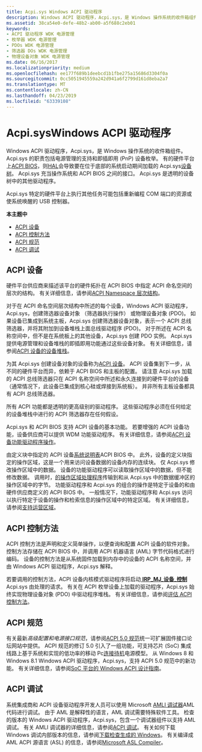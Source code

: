 ```yaml
---
title: Acpi.sys Windows ACPI 驱动程序
description: Windows ACPI 驱动程序，Acpi.sys，是 Windows 操作系统的收件箱组件。
ms.assetid: 38ca54e0-defe-48b2-ab00-a5f688c2eb01
keywords:
- ACPI 驱动程序 WDK 电源管理
- 枚举器 WDK 电源管理
- PDOs WDK 电源管理
- 筛选器 DOs WDK 电源管理
- 物理设备对象 WDK 电源管理
ms.date: 06/16/2017
ms.localizationpriority: medium
ms.openlocfilehash: ee177f689b1deebcd1b1fbe275a15686d3304f0a
ms.sourcegitcommit: 0cc5051945559a242d941a6f2799d161d8eba2a7
ms.translationtype: MT
ms.contentlocale: zh-CN
ms.lasthandoff: 04/23/2019
ms.locfileid: "63339108"
---
```

# <a name="acpisys-the-windows-acpi-driver"></a>Acpi.sysWindows ACPI 驱动程序


Windows ACPI 驱动程序，Acpi.sys，是 Windows 操作系统的收件箱组件。 Acpi.sys 的职责包括电源管理的支持和即插即用 (PnP) 设备枚举。 有的硬件平台上[ACPI BIOS](acpi-bios.md)，则[HAL](windows-kernel-mode-hal-library.md)会导致要在位于底部的系统启动期间加载的 Acpi.sys[设备树](device-tree.md)。 Acpi.sys 充当操作系统和 ACPI BIOS 之间的接口。 Acpi.sys 是透明的设备树中的其他驱动程序。

Acpi.sys 特定的硬件平台上执行其他任务可能包括重新编程 COM 端口的资源或使系统唤醒的 USB 控制器。

**本主题中**

-   [ACPI 设备](#acpi-devices)
-   [ACPI 控制方法](#acpi-control-methods)
-   [ACPI 规范](#acpi-specification)
-   [ACPI 调试](#acpi-debugging)

## <a name="acpi-devices"></a>ACPI 设备


硬件平台供应商来描述该平台的硬件拓扑在 ACPI BIOS 中指定 ACPI 命名空间的层次的结构。 有关详细信息，请参阅[ACPI Namespace 层次结构](https://msdn.microsoft.com/library/windows/hardware/dn495659)。

对于在 ACPI 命名空间层次结构中所述的每个设备，Windows ACPI 驱动程序，Acpi.sys，创建筛选器设备对象 （筛选器执行操作） 或物理设备对象 (PDO)。 如果设备已集成到系统主板，Acpi.sys 创建筛选器设备对象，表示一个 ACPI 总线筛选器，并将其附加到设备堆栈上面总线驱动程序 (PDO)。 对于所述在 ACPI 名称空间中，但不是在系统板上的其他设备，Acpi.sys 创建 PDO 实例。 Acpi.sys 提供电源管理和设备堆栈的即插即用功能通过这些设备对象。 有关详细信息，请参阅[ACPI 设备的设备堆栈](https://msdn.microsoft.com/library/windows/hardware/ff536137)。

为其 Acpi.sys 创建设备对象的设备称为[ACPI 设备](https://msdn.microsoft.com/library/windows/hardware/ff536161)。 ACPI 设备集到下一步，从不同的硬件平台而异，依赖于 ACPI BIOS 和主板的配置。 请注意 Acpi.sys 加载的 ACPI 总线筛选器只在 ACPI 名称空间中所述和永久连接到的硬件平台的设备 （通常情况下，此设备已集成到核心硅或焊接到系统板）。 并非所有主板设备都具有 ACPI 总线筛选器。

所有 ACPI 功能都是透明的更高级别的驱动程序。 这些驱动程序必须在任何给定的设备堆栈中进行的 ACPI 筛选器存在任何假设。

Acpi.sys 和 ACPI BIOS 支持 ACPI 设备的基本功能。 若要增强的 ACPI 设备功能，设备供应商可以提供 WDM 功能驱动程序。 有关详细信息，请参阅[ACPI 设备功能驱动程序操作](https://msdn.microsoft.com/library/windows/hardware/ff536152)。

由定义块中指定的 ACPI 设备[系统说明表](https://msdn.microsoft.com/library/windows/hardware/dn495660)ACPI BIOS 中。 此外，设备的定义块指定的操作区域，这是一个用来访问设备数据的设备内存的连续块。 仅 Acpi.sys 修改操作区域中的数据。 设备的功能驱动程序可以读取操作区域中的数据，但不能修改数据。 调用时，[的操作区域处理程序](https://msdn.microsoft.com/library/windows/hardware/ff536143)传输到和从 Acpi.sys 中的数据缓冲区的操作区域中的字节。 功能驱动程序和 Acpi.sys 的组合的操作是特定于设备的和由硬件供应商定义的 ACPI BIOS 中。 一般情况下，功能驱动程序和 Acpi.sys 访问以执行特定于设备的操作和检索信息的操作区域中的特定区域。 有关详细信息，请参阅[支持运营区域](https://msdn.microsoft.com/library/windows/hardware/ff536162)。

## <a name="acpi-control-methods"></a>ACPI 控制方法


ACPI 控制方法是声明和定义简单操作，以便查询和配置 ACPI 设备的软件对象。 控制方法存储在 ACPI BIOS 中，并调用 ACPI 机器语言 (AML) 字节代码格式进行编码。 设备的控制方法是从系统固件加载到内存中的设备的 ACPI 名称空间，并由 Windows ACPI 驱动程序，Acpi.sys 解释。

若要调用的控制方法，ACPI 设备内核模式驱动程序将启动[ **IRP\_MJ\_设备\_控制**](https://msdn.microsoft.com/library/windows/hardware/ff550744) Acpi.sys 由处理的请求。 有关在 ACPI 枚举设备上加载的驱动程序，Acpi.sys 始终实现物理设备对象 (PDO) 中驱动程序堆栈。 有关详细信息，请参阅[评估 ACPI 控制方法](https://msdn.microsoft.com/library/windows/hardware/ff536139)。

## <a name="acpi-specification"></a>ACPI 规范


有关最新*高级配置和电源接口规范*，请参阅[ACPI 5.0 规范](https://www.uefi.org/specifications)统一可扩展固件接口论坛网站中提供。 ACPI 规范的修订 5.0 引入了一组功能，可支持芯片 (SoC) 集成线路上基于系统和实现的低功率的移动 Pc[连接待机](https://msdn.microsoft.com/library/windows/hardware/mt282515)电源模型。 从 Windows 8 和 Windows 8.1 Windows ACPI 驱动程序，Acpi.sys，支持 ACPI 5.0 规范中的新功能。 有关详细信息，请参阅[SoC 平台的 Windows ACPI 设计指南](https://msdn.microsoft.com/library/windows/hardware/dn495676)。

## <a name="acpi-debugging"></a>ACPI 调试


系统集成商和 ACPI 设备驱动程序开发人员可以使用 Microsoft [AMLI 调试器](https://msdn.microsoft.com/library/windows/hardware/ff551079)AML 代码进行调试。 由于 AML 是解释性的语言，AML 调试需要特殊软件工具。 检查的版本的 Windows ACPI 驱动程序，Acpi.sys，包含一个调试器组件以支持 AML 调试。 有关 AMLI 调试器的详细信息，请参阅[ACPI 调试](https://msdn.microsoft.com/library/windows/hardware/ff537808)。 有关如何下载 Windows 调试内部版本的信息，请参阅[下载检查生成的 Windows](https://msdn.microsoft.com/library/windows/hardware/ff549603)。 有关编译成 AML ACPI 源语言 (ASL) 的信息，请参阅[Microsoft ASL Compiler](https://msdn.microsoft.com/library/windows/hardware/dn551195)。

 

 




